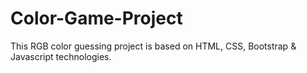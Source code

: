 # Color-Game-Project
This RGB color guessing project is based on HTML, CSS, Bootstrap &amp; Javascript technologies. 
